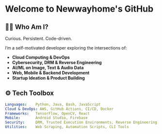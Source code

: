 # Welcome to Newwayhome's GitHub

## 👨‍💻 Who Am I?

Curious. Persistent. Code-driven.

I’m a self-motivated developer exploring the intersections of:

- **Cloud Computing & DevOps**
- **Cybersecurity, DRM & Reverse Engineering**
- **AI/ML on Image, Text & Audio Data**
- **Web, Mobile & Backend Development**
- **Startup Ideation & Product Building**

## ⚙️ Tech Toolbox

```yaml
Languages:    Python, Java, Bash, JavaScript
Cloud & DevOps: AWS, GitHub Actions, CI/CD, Docker
Frameworks:   TensorFlow, OpenCV, React
Mobile:       Android Studio, Firebase
Security:     DRM, Trusted Execution Environments, Reverse Engineering
Utilities:    Web Scraping, Automation Scripts, CLI Tools
